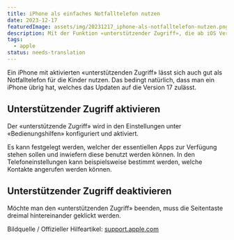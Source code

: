 ```yaml
---
title: iPhone als einfaches Notfalltelefon nutzen
date: 2023-12-17
featuredImage: assets/img/20231217_iphone-als-notfalltelefon-nutzen.png
description: Mit der Funktion «unterstützender Zugriff», die ab iOS Version 17 verfügbar ist, kann die komplette Bedienung des iPhones stark reduziert werden. So können essenzielle Apps, wie Telefon, Nachrichten und Kontakte mit grossen Icons dargestellt werden. Dies hilft Menschen mit kognitiven Einschränkungen.
tags:
  - apple
status: needs-translation
---
```

Ein iPhone mit aktivierten «unterstützenden Zugriff» lässt sich auch gut als Notfalltelefon für die Kinder nutzen. Das bedingt natürlich, dass man ein iPhone übrig hat, welches das Updaten auf die Version 17 zulässt.

## Unterstützender Zugriff aktivieren

Der «unterstützende Zugriff» wird in den Einstellungen unter «Bedienungshilfen» konfiguriert und aktiviert.

Es kann festgelegt werden, welcher der essentiellen Apps zur Verfügung stehen sollen und inwiefern diese benutzt werden können. In den Telefoneinstellungen kann beispielsweise bestimmt werden, welche Kontakte angerufen werden können.

## Unterstützender Zugriff deaktivieren

Möchte man den «unterstützenden Zugriff» beenden, muss die Seitentaste dreimal hintereinander geklickt werden.

Bildquelle / Offizieller Hilfeartikel: [support.apple.com](https://support.apple.com/de-de/guide/assistive-access-iphone/devcd5016d31/ios)